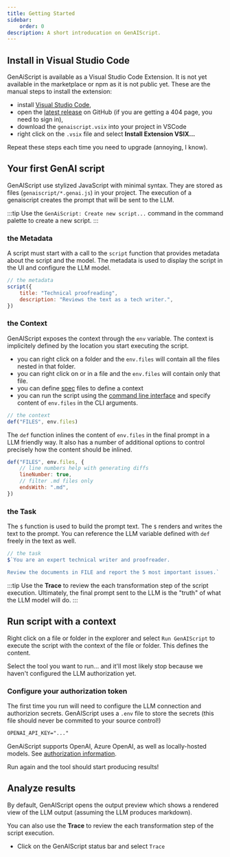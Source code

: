 ```yaml
---
title: Getting Started
sidebar:
    order: 0
description: A short introducation on GenAIScript.
---
```


## Install in Visual Studio Code

GenAiScript is available as a Visual Studio Code Extension. It is not yet available in the marketplace or npm as it is not public yet. These are the manual steps to install the extension:

-   install [Visual Studio Code](https://code.visualstudio.com/Download),
-   open the [latest release](https://github.com/microsoft/genaiscript/releases/latest/) on GitHub (if you are getting a 404 page, you need to sign in),
-   download the `genaiscript.vsix` into your project in VSCode
-   right click on the `.vsix` file and select **Install Extension VSIX...**

Repeat these steps each time you need to upgrade (annoying, I know).

## Your first GenAI script

GenAIScript use stylized JavaScript with minimal syntax. They are stored as files (`genaiscript/*.genai.js`) in your project. The execution of a genaiscript creates the prompt that will be sent to the LLM.

:::tip
Use the `GenAiScript: Create new script...` command in the command palette to create a new script.
:::

### the Metadata

A script must start with a call to the `script` function that provides metadata about the script
and the model. The metadata is used to display the script in the UI and configure the LLM model.

```js
// the metadata
script({
    title: "Technical proofreading",
    description: "Reviews the text as a tech writer.",
})
```

### the Context

GenAIScript exposes the context through the `env` variable. The context is implicitely defined by the location you start executing the script.

-   you can right click on a folder and the `env.files` will contain all the files nested in that folder.
-   you can right click on or in a file and the `env.files` will contain only that file.
-   you can define [spec](/genaisrc/reference/spec) files to define a context
-   you can run the script using the [command line interface](/genaisrc/reference/cli) and specify content of `env.files` in the CLI arguments.

```js
// the context
def("FILES", env.files)
```

The `def` function inlines the content of `env.files` in the final prompt in a LLM friendly way. It also has a number of additional options to control precisely how the content should be inlined.

```js
def("FILES", env.files, {
    // line numbers help with generating diffs
    lineNumber: true,
    // filter .md files only
    endsWith: ".md",
})
```

### the Task

The `$` function is used to build the prompt text. The `$` renders and writes the text to the prompt. You can reference the LLM variable defined with `def` freely in the text as well.

```js
// the task
$`You are an expert technical writer and proofreader.

Review the documents in FILE and report the 5 most important issues.`
```

:::tip
Use the **Trace** to review the each transformation step of the script execution. Ultimately,
the final prompt sent to the LLM is the "truth" of what the LLM model will do.
:::

## Run script with a context

Right click on a file or folder in the explorer and select `Run GenAIScript` to execute the script with the context of the file or folder. This defines the content.

Select the tool you want to run... and it'll most likely stop because we haven't configured the LLM authorization yet.

### Configure your authorization token

The first time you run will need to configure the LLM connection and authorizion secrets. GenAIScript uses a `.env` file to store the secrets (this file should never be commited to your source control!)

```txt
OPENAI_API_KEY="..."
```

GenAiScript supports OpenAI, Azure OpenAI, as well as locally-hosted models. See [authorization information](/genaiscript/reference/token).

Run again and the tool should start producing results!

## Analyze results

By default, GenAIScript opens the output preview which shows a rendered view of the LLM output (assuming the LLM produces markdown).

You can also use the **Trace** to review the each transformation step of the script execution.

-   Click on the GenAIScript status bar and select `Trace`
